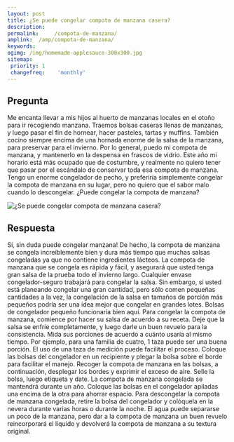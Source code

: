 ```yaml
---
layout: post
title: ¿Se puede congelar compota de manzana casera?  
description: 
permalink:     /compota-de-manzana/
amplink:  /amp/compota-de-manzana/
keywords: 
ogimg: /img/homemade-applesauce-300x300.jpg
sitemap:
 priority: 1
 changefreq:    'monthly'
---
```




## Pregunta

Me encanta llevar a mis hijos al huerto de manzanas locales en el otoño para ir recogiendo manzana. Traemos bolsas caseras llenas de manzanas, y luego pasar el fin de hornear, hacer pasteles, tartas y muffins. También cocino siempre encima de una hornada enorme de la salsa de la manzana, para preservar para el invierno. Por lo general, puedo mi compota de manzana, y mantenerlo en la despensa en frascos de vidrio. Este año mi horario está más ocupado que de costumbre, y realmente no quiero tener que pasar por el escándalo de conservar toda esa compota de manzana. Tengo un enorme congelador de pecho, y preferiría simplemente congelar la compota de manzana en su lugar, pero no quiero que el sabor malo cuando lo descongelar. ¿Puede congelar la compota de manzana?


![¿Se puede congelar compota de manzana casera?](https://sepuedecongelar.com/img/homemade-applesauce-300x300.jpg "¿Se puede congelar compota de manzana casera?" )


## Respuesta

Sí, sin duda puede congelar manzana! De hecho, la compota de manzana se congela increíblemente bien y dura más tiempo que muchas salsas congeladas ya que no contiene ingredientes lácteos. La compota de manzana que se congela es rápida y fácil, y asegurará que usted tenga gran salsa de la prueba todo el invierno largo. Cualquier envase congelador-seguro trabajará para congelar la salsa. Sin embargo, si usted está planeando congelar una gran cantidad, pero sólo comen pequeñas cantidades a la vez, la congelación de la salsa en tamaños de porción más pequeños podría ser una idea mejor que congelar en grandes lotes. Bolsas de congelador pequeño funcionaría bien aquí.
Para congelar la compota de manzana, comience por hacer su salsa de acuerdo a su receta. Deje que la salsa se enfríe completamente, y luego darle un buen revuelo para la consistencia. Mida sus porciones de acuerdo a cuánto usaría al mismo tiempo. Por ejemplo, para una familia de cuatro, 1 taza puede ser una buena porción. El uso de una taza de medición puede facilitar el proceso.
Coloque las bolsas del congelador en un recipiente y plegar la bolsa sobre el borde para facilitar el manejo. Recoger la compota de manzana en las bolsas, a continuación, desplegar los bordes y exprimir el exceso de aire. Selle la bolsa, luego etiqueta y date. La compota de manzana congelada se mantendrá durante un año. Coloque las bolsas en el congelador apiladas una encima de la otra para ahorrar espacio.
Para descongelar la compota de manzana congelada, retire la bolsa del congelador y colóquela en la nevera durante varias horas o durante la noche. El agua puede separarse un poco de la manzana, pero dar a la compota de manzana un buen revuelo reincorporará el líquido y devolverá la compota de manzana a su textura original.
